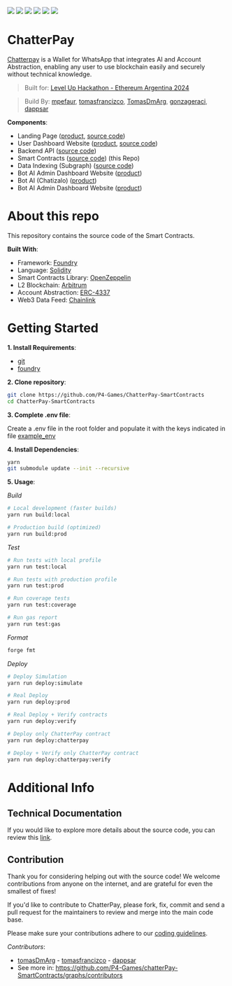 ![](https://img.shields.io/badge/Solidity-informational?style=flat&logo=solidity&logoColor=white&color=6aa6f8)
![](https://img.shields.io/badge/Foundry-informational?style=flat&logo=foundry&logoColor=white&color=6aa6f8)
![](https://img.shields.io/badge/Blockchain-informational?style=flat&logo=blockchain&logoColor=white&color=6aa6f8)
![](https://img.shields.io/badge/Smart_Contracts-informational?style=flat&logo=smartcontracts&logoColor=white&color=6aa6f8)
![](https://img.shields.io/badge/api3-informational?style=flat&logo=api3&logoColor=white&color=6aa6f8)
![](https://img.shields.io/badge/scroll_L2-informational?style=flat&logo=scroll&logoColor=white&color=6aa6f8)

# ChatterPay

[Chatterpay](chatterpay.net) is a Wallet for WhatsApp that integrates AI and Account Abstraction, enabling any user to use blockchain easily and securely without technical knowledge.

> Built for: [Level Up Hackathon - Ethereum Argentina 2024](https://ethereumargentina.org/) 

> Build By: [mpefaur](https://github.com/mpefaur), [tomasfrancizco](https://github.com/tomasfrancizco), [TomasDmArg](https://github.com/TomasDmArg), [gonzageraci](https://github.com/gonzageraci), [dappsar](https://github.com/dappsar)

__Components__:

- Landing Page ([product](https://chatterpay.net), [source code](https://github.com/P4-Games/ChatterPay))
- User Dashboard Website ([product](https://chatterpay.net/dashboard), [source code](https://github.com/P4-Games/ChatterPay))
- Backend API ([source code](https://github.com/P4-Games/ChatterPay-Backend)) 
- Smart Contracts ([source code](https://github.com/P4-Games/ChatterPay-SmartContracts)) (this Repo)
- Data Indexing (Subgraph) ([source code](https://github.com/P4-Games/ChatterPay-Subgraph))
-   Bot AI Admin Dashboard Website ([product](https://app.chatizalo.com/))
- Bot AI (Chatizalo) ([product](https://chatizalo.com/))
- Bot AI Admin Dashboard Website ([product](https://app.chatizalo.com/))

# About this repo

This repository contains the source code of the Smart Contracts.

__Built With__:

- Framework: [Foundry](https://github.com/foundry-rs/foundry)
- Language: [Solidity](https://solidity-es.readthedocs.io/)
- Smart Contracts Library: [OpenZeppelin](https://www.openzeppelin.com/)
- L2 Blockchain: [Arbitrum](https://github.com/OffchainLabs/arbitrum)
- Account Abstraction: [ERC-4337](https://www.alchemy.com/learn/account-abstraction)
- Web3 Data Feed: [Chainlink](https://github.com/smartcontractkit/chainlink)

# Getting Started

__1. Install Requirements__:

- [git](https://git-scm.com/)
- [foundry](https://book.getfoundry.sh/getting-started/installation)

__2. Clone repository__:

```bash
git clone https://github.com/P4-Games/ChatterPay-SmartContracts
cd ChatterPay-SmartContracts
```

__3. Complete .env file__: 

Create a .env file in the root folder and populate it with the keys indicated in file [example_env](./example_env)

__4. Install Dependencies__:

```bash
yarn
git submodule update --init --recursive
```

__5. Usage__:

_Build_
```bash
# Local development (faster builds)
yarn run build:local

# Production build (optimized)
yarn run build:prod
```

_Test_
```bash
# Run tests with local profile
yarn run test:local

# Run tests with production profile
yarn run test:prod

# Run coverage tests
yarn run test:coverage

# Run gas report
yarn run test:gas
```

_Format_
```bash
forge fmt
```

_Deploy_
```bash
# Deploy Simulation
yarn run deploy:simulate

# Real Deploy
yarn run deploy:prod

# Real Deploy + Verify contracts
yarn run deploy:verify

# Deploy only ChatterPay contract
yarn run deploy:chatterpay

# Deploy + Verify only ChatterPay contract
yarn run deploy:chatterpay:verify
```

# Additional Info

## Technical Documentation

If you would like to explore more details about the source code, you can review this [link](.doc/content.md).

## Contribution

Thank you for considering helping out with the source code! We welcome contributions from anyone on the internet, and are grateful for even the smallest of fixes!

If you'd like to contribute to ChatterPay, please fork, fix, commit and send a pull request for the maintainers to review and merge into the main code base.

Please make sure your contributions adhere to our [coding guidelines](./.doc/development/coding-guidelines.md).

_Contributors_: 

* [tomasDmArg](https://github.com/TomasDmArg) - [tomasfrancizco](https://github.com/tomasfrancizco) - [dappsar](https://github.com/dappsar)
* See more in: <https://github.com/P4-Games/chatterPay-SmartContracts/graphs/contributors>